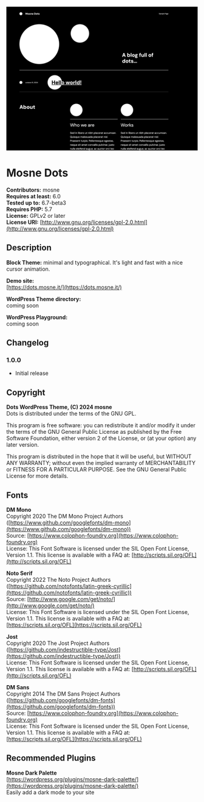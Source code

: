 ![screenshot](screenshot.png)

# Mosne Dots

**Contributors:** mosne  
**Requires at least:** 6.0  
**Tested up to:** 6.7-beta3  
**Requires PHP:** 5.7  
**License:** GPLv2 or later  
**License URI:** [http://www.gnu.org/licenses/gpl-2.0.html](http://www.gnu.org/licenses/gpl-2.0.html)   

## Description

**Block Theme:** minimal and typographical. It's light and fast with a nice cursor animation.  

**Demo site:**  
[https://dots.mosne.it/](https://dots.mosne.it/)  

**WordPress Theme directory:**  
coming soon  

**WordPress Playground:**  
coming soon  

## Changelog

### 1.0.0
- Initial release

## Copyright

**Dots WordPress Theme, (C) 2024 mosne**  
Dots is distributed under the terms of the GNU GPL.

This program is free software: you can redistribute it and/or modify it under the terms of the GNU General Public License as published by the Free Software Foundation, either version 2 of the License, or (at your option) any later version.

This program is distributed in the hope that it will be useful, but WITHOUT ANY WARRANTY; without even the implied warranty of MERCHANTABILITY or FITNESS FOR A PARTICULAR PURPOSE. See the GNU General Public License for more details.

## Fonts

**DM Mono**  
Copyright 2020 The DM Mono Project Authors ([https://www.github.com/googlefonts/dm-mono](https://www.github.com/googlefonts/dm-mono))  
Source: [https://www.colophon-foundry.org](https://www.colophon-foundry.org)  
License: This Font Software is licensed under the SIL Open Font License, Version 1.1. This license is available with a FAQ at: [http://scripts.sil.org/OFL](http://scripts.sil.org/OFL)

**Noto Serif**  
Copyright 2022 The Noto Project Authors ([https://github.com/notofonts/latin-greek-cyrillic](https://github.com/notofonts/latin-greek-cyrillic))  
Source: [http://www.google.com/get/noto/](http://www.google.com/get/noto/)  
License: This Font Software is licensed under the SIL Open Font License, Version 1.1. This license is available with a FAQ at: [https://scripts.sil.org/OFL](https://scripts.sil.org/OFL)

**Jost**  
Copyright 2020 The Jost Project Authors ([https://github.com/indestructible-type/Jost](https://github.com/indestructible-type/Jost))  
License: This Font Software is licensed under the SIL Open Font License, Version 1.1. This license is available with a FAQ at: [http://scripts.sil.org/OFL](http://scripts.sil.org/OFL)

**DM Sans**  
Copyright 2014 The DM Sans Project Authors ([https://github.com/googlefonts/dm-fonts](https://github.com/googlefonts/dm-fonts))  
Source: [https://www.colophon-foundry.org](https://www.colophon-foundry.org)  
License: This Font Software is licensed under the SIL Open Font License, Version 1.1. This license is available with a FAQ at: [https://scripts.sil.org/OFL](https://scripts.sil.org/OFL)

## Recommended Plugins

**Mosne Dark Palette**  
[https://wordpress.org/plugins/mosne-dark-palette/](https://wordpress.org/plugins/mosne-dark-palette/)  
Easily add a dark mode to your site
